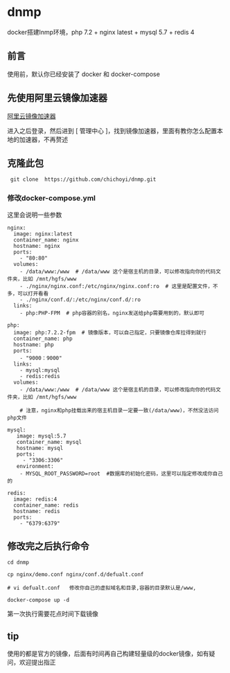 # dnmp
docker搭建lnmp环境，php 7.2 + nginx latest + mysql 5.7 + redis 4

## 前言
  使用前，默认你已经安装了 docker 和 docker-compose

## 先使用阿里云镜像加速器
 
 [阿里云镜像加速器](https://dev.aliyun.com)
 
 进入之后登录，然后进到 [ 管理中心 ]，找到镜像加速器，里面有教你怎么配置本地的加速器，不再赘述
  
 ##  克隆此包
  
     git clone  https://github.com/chichoyi/dnmp.git

### 修改docker-compose.yml

 这里会说明一些参数
 
    nginx:
      image: nginx:latest
      container_name: nginx
      hostname: nginx
      ports:
        - "80:80"
      volumes:
        - /data/www:/www  # /data/www 这个是宿主机的目录，可以修改指向你的代码文件夹，比如 /mnt/hgfs/www
        - ./nginx/nginx.conf:/etc/nginx/nginx.conf:ro  # 这里是配置文件，不多，可以打开看看
        - ./nginx/conf.d/:/etc/nginx/conf.d/:ro
      links:
        - php:PHP-FPM  # php容器的别名，nginx发送给php需要用到的，默认即可
    
    php:
      image: php:7.2.2-fpm  # 镜像版本，可以自己指定，只要镜像仓库拉得到就行
      container_name: php
      hostname: php
      ports:
        - "9000：9000"
      links:
        - mysql:mysql
        - redis:redis
      volumes:
        - /data/www:/www  # /data/www 这个是宿主机的目录，可以修改指向你的代码文件夹，比如 /mnt/hgfs/www
        
        # 注意，nginx和php挂载出来的宿主机目录一定要一致(/data/www)，不然没法访问php文件
    
    mysql:
       image: mysql:5.7
       container_name: mysql
       hostname: mysql
       ports:
         - "3306:3306"
       environment:
        - MYSQL_ROOT_PASSWORD=root  #数据库的初始化密码，这里可以指定修改成你自己的
    
    redis:
      image: redis:4
      container_name: redis
      hostname: redis
      ports:
        - "6379:6379"
   
   
 ## 修改完之后执行命令
  
    cd dnmp

    cp nginx/demo.conf nginx/conf.d/defualt.conf

    # vi defualt.conf   修改你自己的虚拟域名和目录,容器的目录默认是/www,
    
    docker-compose up -d
    
 第一次执行需要花点时间下载镜像
 
 ## tip
 
   使用的都是官方的镜像，后面有时间再自己构建轻量级的docker镜像，如有疑问，欢迎提出指正
   
